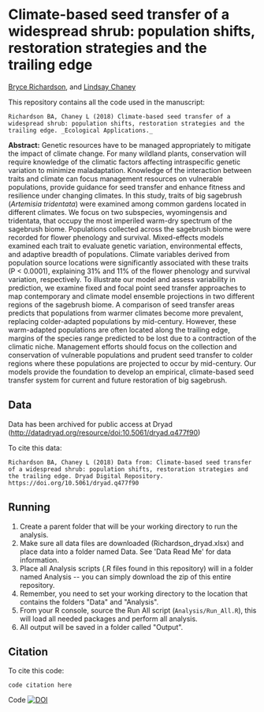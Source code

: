 # Climate-based seed transfer of a widespread shrub: population shifts, restoration strategies and the trailing edge

[Bryce Richardson](http://www.fs.fed.us/rmrs-beta/people/richardson-bryce), and [Lindsay Chaney](http://www.lindsaychaney.com)

This repository contains all the code used in the manuscript:
```
Richardson BA, Chaney L (2018) Climate-based seed transfer of a widespread shrub: population shifts, restoration strategies and the trailing edge. _Ecological Applications._
```

**Abstract:** Genetic resources have to be managed appropriately to mitigate the impact of climate change. For many wildland plants, conservation will require knowledge of the climatic factors affecting intraspecific genetic variation to minimize maladaptation. Knowledge of the interaction between traits and climate can focus management resources on vulnerable populations, provide guidance for seed transfer and enhance fitness and resilience under changing climates. In this study, traits of big sagebrush (_Artemisia tridentata_) were examined among common gardens located in different climates. We focus on two subspecies, wyomingensis and tridentata, that occupy the most imperiled warm-dry spectrum of the sagebrush biome. Populations collected across the sagebrush biome were recorded for flower phenology and survival. Mixed-effects models examined each trait to evaluate genetic variation, environmental effects, and adaptive breadth of populations. Climate variables derived from population source locations were significantly associated with these traits (P < 0.0001), explaining 31% and 11% of the flower phenology and survival variation, respectively. To illustrate our model and assess variability in prediction, we examine fixed and focal point seed transfer approaches to map contemporary and climate model ensemble projections in two different regions of the sagebrush biome. A comparison of seed transfer areas predicts that populations from warmer climates become more prevalent, replacing colder-adapted populations by mid-century. However, these warm-adapted populations are often located along the trailing edge, margins of the species range predicted to be lost due to a contraction of the climatic niche. Management efforts should focus on the collection and conservation of vulnerable populations and prudent seed transfer to colder regions where these populations are projected to occur by mid-century. Our models provide the foundation to develop an empirical, climate-based seed transfer system for current and future restoration of big sagebrush.

## Data

Data has been archived for public access at Dryad (http://datadryad.org/resource/doi:10.5061/dryad.q477f90)

To cite this data:

```
Richardson BA, Chaney L (2018) Data from: Climate-based seed transfer of a widespread shrub: population shifts, restoration strategies and the trailing edge. Dryad Digital Repository. https://doi.org/10.5061/dryad.q477f90
```

## Running

1) Create a parent folder that will be your working directory to run the analysis.
2) Make sure all data files are downloaded (Richardson_dryad.xlsx) and place data into a 
folder named Data. See 'Data Read Me' for data information.
3) Place all Analysis scripts (.R files found in this repository) will in a folder 
named Analysis -- you can simply download the zip of this entire repository. 
4) Remember, you need to set your working directory to the location that contains 
the folders "Data" and "Analysis".
5) From your R console, source the Run All script (`Analysis/Run_All.R`), this will 
load all needed packages and perform all analysis.
6) All output will be saved in a folder called "Output".

## Citation

To cite this code:

```
code citation here
```

Code [![DOI](https://zenodo.org/badge/94641785.svg)](https://zenodo.org/badge/latestdoi/94641785)